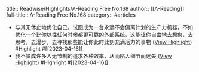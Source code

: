 title:: Readwise/Highlights/Λ-Reading Free No.168
author:: [[Λ-Reading]]
full-title:: Λ-Reading Free No.168
category:: #articles
- 与其无休止地优化自己，试图成为一台永远不会偏离计划的生产力机器，不如优化一个比你以往任何时候都更可靠的外部系统。这能让你自由地去想象，去思考，去漫步，去寻找那些能让你此时此刻充满活力的事物 ([View Highlight](https://read.readwise.io/read/01gy2vcdjrwtprcyv6ft65vmtm)) #Highlight #[[2023-04-16]]
- 我不赞成许多人无节制的追求各种效率，从而陷入细节而迷失 ([View Highlight](https://read.readwise.io/read/01gy2vcm39dve25x63nry7abv4)) #Highlight #[[2023-04-16]]